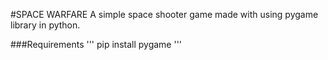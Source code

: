 #SPACE WARFARE
A simple space shooter game made with using pygame library in python.

###Requirements
'''
pip install pygame
'''
